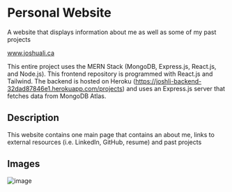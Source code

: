 # Personal Website
A website that displays information about me as well as some of my past projects

www.joshuali.ca

This entire project uses the MERN Stack (MongoDB, Express.js, React.js, and Node.js). This frontend repository is programmed with React.js and Tailwind. The backend is hosted on Heroku (https://joshli-backend-32dad87846e1.herokuapp.com/projects) and uses an Express.js server that fetches data from MongoDB Atlas.



## Description
This website contains one main page that contains an about me, links to external resources (i.e. LinkedIn, GitHub, resume) and past projects

## Images
![image](https://github.com/JoshLiCoding/Personal-Website-Frontend/assets/43073270/a8287978-5774-42f6-bc95-5db147ed6daf)


